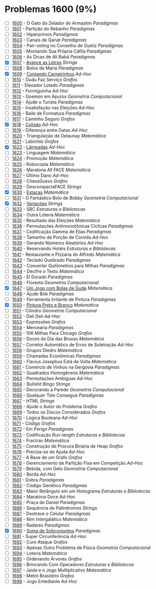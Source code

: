 # Problemas 1600 (9%)

- [ ]  [1600](https://www.beecrowd.com.br/repository/UOJ_1600.html) - O Gato do Zelador do Armazém *Paradigmas*
- [ ]  [1601](https://www.beecrowd.com.br/repository/UOJ_1601.html) - Partição do Rebanho *Paradigmas*
- [ ]  [1602](https://www.beecrowd.com.br/repository/UOJ_1602.html) - Hiperprimos *Paradigmas*
- [ ]  [1603](https://www.beecrowd.com.br/repository/UOJ_1603.html) - Canais de Qanat *Paradigmas*
- [ ]  [1604](https://www.beecrowd.com.br/repository/UOJ_1604.html) - Pair-voting no Conselho de Gueliz *Paradigmas*
- [ ]  [1605](https://www.beecrowd.com.br/repository/UOJ_1605.html) - Montando Sua Própria Cáfila *Paradigmas*
- [ ]  [1606](https://www.beecrowd.com.br/repository/UOJ_1606.html) - As Dicas de Ali Babá *Paradigmas*
- [x]  [1607](https://www.beecrowd.com.br/repository/UOJ_1607.html) - [Avance as Letras](https://github.com/potigol/beecrowd/blob/master/src/1600/1607.poti) *Strings*
- [ ]  [1608](https://www.beecrowd.com.br/repository/UOJ_1608.html) - Bolos da Maria *Paradigmas*
- [x]  [1609](https://www.beecrowd.com.br/repository/UOJ_1609.html) - [Contando Carneirinhos](https://github.com/potigol/beecrowd/blob/master/src/1600/1609.poti) *Ad-Hoc*
- [ ]  [1610](https://www.beecrowd.com.br/repository/UOJ_1610.html) - Dudu Faz Serviço *Grafos*
- [ ]  [1611](https://www.beecrowd.com.br/repository/UOJ_1611.html) - Elevador Lotado *Paradigmas*
- [ ]  [1612](https://www.beecrowd.com.br/repository/UOJ_1612.html) - Formiguinha *Ad-Hoc*
- [ ]  [1613](https://www.beecrowd.com.br/repository/UOJ_1613.html) - Goemon em Apuros *Geometria Computacional*
- [ ]  [1614](https://www.beecrowd.com.br/repository/UOJ_1614.html) - Ajude o Turista *Paradigmas*
- [ ]  [1615](https://www.beecrowd.com.br/repository/UOJ_1615.html) - Insatisfação nas Eleições *Ad-Hoc*
- [ ]  [1616](https://www.beecrowd.com.br/repository/UOJ_1616.html) - Baile de Formatura *Paradigmas*
- [ ]  [1617](https://www.beecrowd.com.br/repository/UOJ_1617.html) - Caminho Seguro *Grafos*
- [x]  [1618](https://www.beecrowd.com.br/repository/UOJ_1618.html) - [Colisão](https://github.com/potigol/beecrowd/blob/master/src/1600/1618.poti) *Ad-Hoc*
- [ ]  [1619](https://www.beecrowd.com.br/repository/UOJ_1619.html) - Diferença entre Datas *Ad-Hoc*
- [ ]  [1620](https://www.beecrowd.com.br/repository/UOJ_1620.html) - Triangulação de Delaunay *Matemática*
- [ ]  [1621](https://www.beecrowd.com.br/repository/UOJ_1621.html) - Labirinto *Grafos*
- [x]  [1622](https://www.beecrowd.com.br/repository/UOJ_1622.html) - [Lâmpadas](https://github.com/potigol/beecrowd/blob/master/src/1600/1622.poti) *Ad-Hoc*
- [ ]  [1623](https://www.beecrowd.com.br/repository/UOJ_1623.html) - Linguagem *Matemática*
- [ ]  [1624](https://www.beecrowd.com.br/repository/UOJ_1624.html) - Promoção *Matemática*
- [ ]  [1625](https://www.beecrowd.com.br/repository/UOJ_1625.html) - Robocopia *Matemática*
- [ ]  [1626](https://www.beecrowd.com.br/repository/UOJ_1626.html) - Maratona All FACE *Matemática*
- [ ]  [1627](https://www.beecrowd.com.br/repository/UOJ_1627.html) - Último Dano *Ad-Hoc*
- [ ]  [1628](https://www.beecrowd.com.br/repository/UOJ_1628.html) - ChessGuess *Grafos*
- [ ]  [1629](https://www.beecrowd.com.br/repository/UOJ_1629.html) - DescompactaFACE *Strings*
- [x]  [1630](https://www.beecrowd.com.br/repository/UOJ_1630.html) - [Estacas](https://github.com/potigol/beecrowd/blob/master/src/1600/1630.poti) *Matemática*
- [ ]  [1631](https://www.beecrowd.com.br/repository/UOJ_1631.html) - O Fantástico Bolo de Bobby *Geometria Computacional*
- [x]  [1632](https://www.beecrowd.com.br/repository/UOJ_1632.html) - [Variações](https://github.com/potigol/beecrowd/blob/master/src/1600/1632.poti) *Strings*
- [ ]  [1633](https://www.beecrowd.com.br/repository/UOJ_1633.html) - SBC *Estruturas e Bibliotecas*
- [ ]  [1634](https://www.beecrowd.com.br/repository/UOJ_1634.html) - Outra Loteria *Matemática*
- [ ]  [1635](https://www.beecrowd.com.br/repository/UOJ_1635.html) - Resultado das Eleições *Matemática*
- [ ]  [1636](https://www.beecrowd.com.br/repository/UOJ_1636.html) - Permutações Antimonotônicas Cíclicas *Paradigmas*
- [ ]  [1637](https://www.beecrowd.com.br/repository/UOJ_1637.html) - Codificação Gamma de Elias *Paradigmas*
- [ ]  [1638](https://www.beecrowd.com.br/repository/UOJ_1638.html) - Tamanho da Porção de Comida *Ad-Hoc*
- [ ]  [1639](https://www.beecrowd.com.br/repository/UOJ_1639.html) - Gerando Números Aleatórios *Ad-Hoc*
- [ ]  [1640](https://www.beecrowd.com.br/repository/UOJ_1640.html) - Reservando Hotéis *Estruturas e Bibliotecas*
- [ ]  [1641](https://www.beecrowd.com.br/repository/UOJ_1641.html) - Restaurante e Pizzaria do Alfredo *Matemática*
- [ ]  [1642](https://www.beecrowd.com.br/repository/UOJ_1642.html) - Teclado Quebrado *Paradigmas*
- [ ]  [1643](https://www.beecrowd.com.br/repository/UOJ_1643.html) - Converter Quilômetros para Milhas *Paradigmas*
- [ ]  [1644](https://www.beecrowd.com.br/repository/UOJ_1644.html) - Decifre o Texto *Matemática*
- [ ]  [1645](https://www.beecrowd.com.br/repository/UOJ_1645.html) - El Dorado *Paradigmas*
- [ ]  [1646](https://www.beecrowd.com.br/repository/UOJ_1646.html) - Floresta *Geometria Computacional*
- [x]  [1647](https://www.beecrowd.com.br/repository/UOJ_1647.html) - [Um Jogo com Bolas de Gude](https://github.com/potigol/beecrowd/blob/master/src/1600/1647.poti) *Matemática*
- [ ]  [1648](https://www.beecrowd.com.br/repository/UOJ_1648.html) - Ajude Bob *Paradigmas*
- [ ]  [1649](https://www.beecrowd.com.br/repository/UOJ_1649.html) - Ferramenta Irritante de Pintura *Paradigmas*
- [x]  [1650](https://www.beecrowd.com.br/repository/UOJ_1650.html) - [Pintura Preto e Branco](https://github.com/potigol/beecrowd/blob/master/src/1600/1650.poti) *Matemática*
- [ ]  [1651](https://www.beecrowd.com.br/repository/UOJ_1651.html) - Cilindro *Geometria Computacional*
- [ ]  [1652](https://www.beecrowd.com.br/repository/UOJ_1652.html) - Deli Deli *Ad-Hoc*
- [ ]  [1653](https://www.beecrowd.com.br/repository/UOJ_1653.html) - Expressões *Grafos*
- [ ]  [1654](https://www.beecrowd.com.br/repository/UOJ_1654.html) - Mercearia *Paradigmas*
- [ ]  [1655](https://www.beecrowd.com.br/repository/UOJ_1655.html) - 106 Milhas Para Chicago *Grafos*
- [ ]  [1656](https://www.beecrowd.com.br/repository/UOJ_1656.html) - Doces do Dia das Bruxas *Matemática*
- [ ]  [1657](https://www.beecrowd.com.br/repository/UOJ_1657.html) - Corretor Automático de Erros de Soletração *Ad-Hoc*
- [ ]  [1658](https://www.beecrowd.com.br/repository/UOJ_1658.html) - Grupos Diedro *Matemática*
- [ ]  [1659](https://www.beecrowd.com.br/repository/UOJ_1659.html) - Chamadas Econômicas *Paradigmas*
- [ ]  [1660](https://www.beecrowd.com.br/repository/UOJ_1660.html) - Flavius Josephus Está de Volta *Matemática*
- [ ]  [1661](https://www.beecrowd.com.br/repository/UOJ_1661.html) - Comércio de Vinhos na Gergóvia *Paradigmas*
- [ ]  [1662](https://www.beecrowd.com.br/repository/UOJ_1662.html) - Quadrados Homogêneos *Matemática*
- [ ]  [1663](https://www.beecrowd.com.br/repository/UOJ_1663.html) - Permutações Ambíguas *Ad-Hoc*
- [ ]  [1664](https://www.beecrowd.com.br/repository/UOJ_1664.html) - Bullshit Bingo *Strings*
- [ ]  [1665](https://www.beecrowd.com.br/repository/UOJ_1665.html) - Decorando a Parede *Geometria Computacional*
- [ ]  [1666](https://www.beecrowd.com.br/repository/UOJ_1666.html) - Qualquer Tolo Consegue *Paradigmas*
- [ ]  [1667](https://www.beecrowd.com.br/repository/UOJ_1667.html) - HTML *Strings*
- [ ]  [1668](https://www.beecrowd.com.br/repository/UOJ_1668.html) - Ajude o Autor do Problema *Grafos*
- [ ]  [1669](https://www.beecrowd.com.br/repository/UOJ_1669.html) - Todos os Discos Considerados *Grafos*
- [ ]  [1670](https://www.beecrowd.com.br/repository/UOJ_1670.html) - Lógica Booleana *Ad-Hoc*
- [ ]  [1671](https://www.beecrowd.com.br/repository/UOJ_1671.html) - Código *Grafos*
- [ ]  [1672](https://www.beecrowd.com.br/repository/UOJ_1672.html) - Em Perigo *Paradigmas*
- [ ]  [1673](https://www.beecrowd.com.br/repository/UOJ_1673.html) - Codificação Run-length *Estruturas e Bibliotecas*
- [ ]  [1674](https://www.beecrowd.com.br/repository/UOJ_1674.html) - Fractran *Matemática*
- [ ]  [1675](https://www.beecrowd.com.br/repository/UOJ_1675.html) - Construção de Procura Binária de Heap *Grafos*
- [ ]  [1676](https://www.beecrowd.com.br/repository/UOJ_1676.html) - Precisa-se de Ajuda *Ad-Hoc*
- [ ]  [1677](https://www.beecrowd.com.br/repository/UOJ_1677.html) - A Base de um Grafo *Grafos*
- [ ]  [1678](https://www.beecrowd.com.br/repository/UOJ_1678.html) - Gerenciamento de Partição Fixa em Competição *Ad-Hoc*
- [ ]  [1679](https://www.beecrowd.com.br/repository/UOJ_1679.html) - Bebida, com Gelo *Geometria Computacional*
- [ ]  [1680](https://www.beecrowd.com.br/repository/UOJ_1680.html) - Borda *Ad-Hoc*
- [ ]  [1681](https://www.beecrowd.com.br/repository/UOJ_1681.html) - Dobra *Paradigmas*
- [ ]  [1682](https://www.beecrowd.com.br/repository/UOJ_1682.html) - Código Genético *Paradigmas*
- [ ]  [1683](https://www.beecrowd.com.br/repository/UOJ_1683.html) - Maior Retângulo em um Histograma *Estruturas e Bibliotecas*
- [ ]  [1684](https://www.beecrowd.com.br/repository/UOJ_1684.html) - Maratona Doce *Ad-Hoc*
- [ ]  [1685](https://www.beecrowd.com.br/repository/UOJ_1685.html) - Praça de Daniel *Paradigmas*
- [ ]  [1686](https://www.beecrowd.com.br/repository/UOJ_1686.html) - Sequência de Palíndromos *Strings*
- [ ]  [1687](https://www.beecrowd.com.br/repository/UOJ_1687.html) - Destrave o Celular *Paradigmas*
- [ ]  [1688](https://www.beecrowd.com.br/repository/UOJ_1688.html) - Nim Intergalático *Matemática*
- [ ]  [1689](https://www.beecrowd.com.br/repository/UOJ_1689.html) - Radares *Paradigmas*
- [x]  [1690](https://www.beecrowd.com.br/repository/UOJ_1690.html) - [Soma de Sobconjuntos](https://github.com/potigol/beecrowd/blob/master/src/1600/1690.poti) *Paradigmas*
- [ ]  [1691](https://www.beecrowd.com.br/repository/UOJ_1691.html) - Super Circunferência *Ad-Hoc*
- [ ]  [1692](https://www.beecrowd.com.br/repository/UOJ_1692.html) - Curo Ataque *Grafos*
- [ ]  [1693](https://www.beecrowd.com.br/repository/UOJ_1693.html) - Apenas Outro Problema de Física *Geometria Computacional*
- [ ]  [1694](https://www.beecrowd.com.br/repository/UOJ_1694.html) - Loteria *Matemática*
- [ ]  [1695](https://www.beecrowd.com.br/repository/UOJ_1695.html) - Ordenando Árvores *Grafos*
- [ ]  [1696](https://www.beecrowd.com.br/repository/UOJ_1696.html) - Brincando Com Operadores *Estruturas e Bibliotecas*
- [ ]  [1697](https://www.beecrowd.com.br/repository/UOJ_1697.html) - Jaida e o Jogo Multiplicativo *Matemática*
- [ ]  [1698](https://www.beecrowd.com.br/repository/UOJ_1698.html) - Metrô Brasileiro *Grafos*
- [ ]  [1699](https://www.beecrowd.com.br/repository/UOJ_1699.html) - Jogo Entediante *Ad-Hoc*